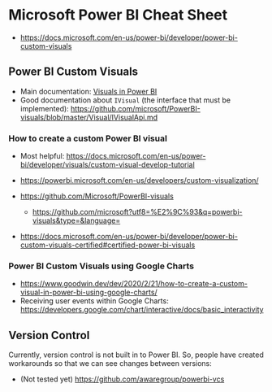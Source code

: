 # Microsoft Power BI Cheat Sheet

- https://docs.microsoft.com/en-us/power-bi/developer/power-bi-custom-visuals



## Power BI Custom Visuals
- Main documentation: [Visuals in Power BI](https://docs.microsoft.com/en-us/power-bi/developer/power-bi-custom-visuals)
- Good documentation about `IVisual` (the interface that must be implemented): https://github.com/microsoft/PowerBI-visuals/blob/master/Visual/IVisualApi.md


### How to create a custom Power BI visual
- Most helpful: https://docs.microsoft.com/en-us/power-bi/developer/visuals/custom-visual-develop-tutorial

- https://powerbi.microsoft.com/en-us/developers/custom-visualization/
- https://github.com/Microsoft/PowerBI-visuals
    - https://github.com/microsoft?utf8=%E2%9C%93&q=powerbi-visuals&type=&language=
- https://docs.microsoft.com/en-us/power-bi/developer/power-bi-custom-visuals-certified#certified-power-bi-visuals

### Power BI Custom Visuals using Google Charts
- https://www.goodwin.dev/dev/2020/2/21/how-to-create-a-custom-visual-in-power-bi-using-google-charts/
- Receiving user events within Google Charts: https://developers.google.com/chart/interactive/docs/basic_interactivity



## Version Control
Currently, version control is not built in to Power BI. So, people have created workarounds so that we can see changes between versions:
- (Not tested yet) https://github.com/awaregroup/powerbi-vcs

